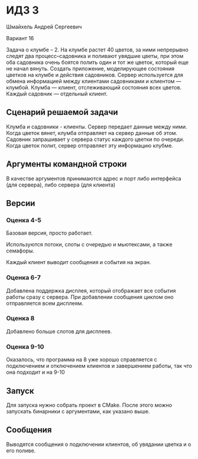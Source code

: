 # ИДЗ 3

Шмайхель Андрей Сергеевич

Вариант 16

Задача о клумбе – 2. На клумбе растет 40 цветов, за ними непрерывно следят два процесс–садовника и поливают увядшие
цветы, при этом оба садовника очень боятся полить один и тот же цветок, который еще не начал вянуть. Создать приложение,
моделирующее состояния цветков на клумбе и действия садовников. Сервер используется для обмена информацией между
клиентами садовниками и клиентом — клумбой. Клумба — клиент, отслеживающий состояния всех цветов. Каждый садовник —
отдельный клиент.

## Сценарий решаемой задачи

Клумба и садовники - клиенты. Сервер передает данные между ними. Когда цветок вянет, клумба отправляет на сервер данные
об этом. Садовник запрашивает у сервера статус каждого цветки по очереди. Когда цветок полит, сервер отправляет эту
информацию клубме.

## Аргументы командной строки

В качестве аргументов принимаются адрес и порт либо интерфейса (для сервера), либо сервера (для клиента)

## Версии

### Оценка 4-5

Базовая версия, просто работает.

Используются потоки, слоты с очередью и мьютексами, а также семафоры.

Каждый клиент выводит сообщения и события на экран.

### Оценка 6-7

Добавлена поддержка дисплея, который отображает все события работы сразу с сервера. При добавлении сообщения циклом оно
отправляется всем дисплеям.

### Оценка 8

Добавлено больше слотов для дисплеев.

### Оценка 9-10

Оказалось, что программа на 8 уже хорошо справляется с подключением и отключением клиентов и завершением работы, так что
она подходит и на 9-10

## Запуск

Для запуска нужно собрать проект в CMake. После этого можно запускать бинарники с аргументами, как указано выше.

## Сообщения

Выводятся сообщения о подключении клиентов, об увядании цветка и о его поливе.